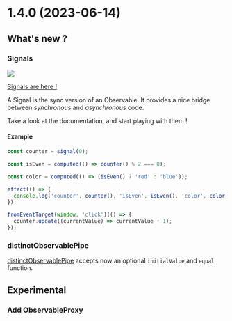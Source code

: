 # 1.4.0 (2023-06-14)

## What's new ?

### Signals

![](/img/illustrations/undraw/red/undraw_in_progress_re_m1l6.svg)

[Signals are here !](/docs/documentation/signals/introduction/)

A Signal is the sync version of an Observable. It provides a nice bridge between *synchronous* and *asynchronous* code.

Take a look at the documentation, and start playing with them !

#### Example

```ts
const counter = signal(0);

const isEven = computed(() => counter() % 2 === 0);

const color = computed(() => (isEven() ? 'red' : 'blue'));

effect(() => {
  console.log('counter', counter(), 'isEven', isEven(), 'color', color());
});

fromEventTarget(window, 'click')(() => {
  counter.update((currentValue) => currentValue + 1);
});
```

### distinctObservablePipe

[distinctObservablePipe](/docs/reference/distinct-observable-pipe/) accepts now an optional `initialValue`,and `equal` function.

## Experimental

### Add ObservableProxy
